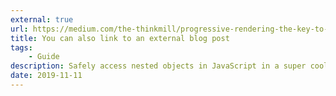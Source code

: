 ```yaml
---
external: true
url: https://medium.com/the-thinkmill/progressive-rendering-the-key-to-faster-web-ebfbbece41a4
title: You can also link to an external blog post
tags:
	- Guide
description: Safely access nested objects in JavaScript in a super cool way.
date: 2019-11-11
---
```

